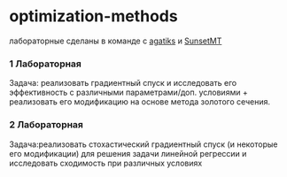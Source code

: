 # optimization-methods

лабораторные сделаны в команде с [agatiks](https://github.com/agatiks) и [SunsetMT](https://github.com/SunsetMT)

### 1 Лабораторная

Задача: реализовать градиентный спуск и исследовать его эффективность с различными параметрами/доп. условиями + реализовать его модификацию на основе метода золотого сечения.

### 2 Лабораторная 
Задача:реализовать стохастический градиентный спуск (и некоторые его модификации) для решения задачи линейной регрессии и исследовать сходимость при различных условиях
